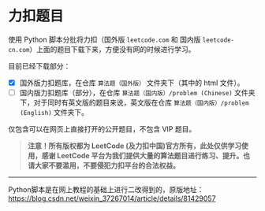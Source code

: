 # 力扣题目

使用 Python 脚本分批将力扣（国外版 `leetcode.com` 和 国内版 `leetcode-cn.com`）上面的题目下载下来，方便没有网的时候进行学习。

目前已经下载部分：

 - [x] 国外版力扣题库，在仓库 `算法题（国外版）` 文件夹下（其中的 html 文件）。
 - [ ] 国内版力扣题库（部分），在仓库 `算法题（国内版）/problem (Chinese)` 文件夹下，对于同时有英文版的题目来说，英文版在仓库 `算法题（国内版）/problem (English)` 文件夹下。

仅包含可以在网页上直接打开的公开题目，不包含 VIP 题目。



> **注意！所有版权都为 LeetCode (及力扣中国)官方所有，此处仅供学习使用，感谢 LeetCode 平台为我们提供大量的算法题目进行练习、提升。也请大家不要滥用，不要侵犯力扣平台的合法权益。**

---

Python脚本是在网上教程的基础上进行二改得到的，原版地址：https://blog.csdn.net/weixin_37267014/article/details/81429057